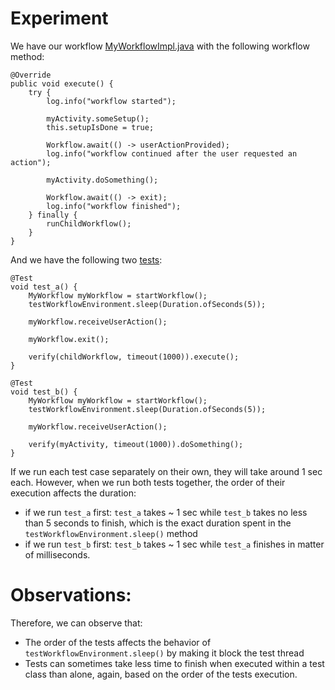 # Experiment
We have our workflow [MyWorkflowImpl.java](src/main/java/org/example/temporalsleepexploration/parent/MyWorkflowImpl.java) with the following workflow method:

    @Override
    public void execute() {
        try {
            log.info("workflow started");

            myActivity.someSetup();
            this.setupIsDone = true;

            Workflow.await(() -> userActionProvided);
            log.info("workflow continued after the user requested an action");

            myActivity.doSomething();

            Workflow.await(() -> exit);
            log.info("workflow finished");
        } finally {
            runChildWorkflow();
        }
    }

And we have the following two [tests](src/test/java/org/example/temporalsleepexploration/MyWorkflowImplIntegrationTest.java):

    @Test
    void test_a() {
        MyWorkflow myWorkflow = startWorkflow();
        testWorkflowEnvironment.sleep(Duration.ofSeconds(5));

        myWorkflow.receiveUserAction();

        myWorkflow.exit();

        verify(childWorkflow, timeout(1000)).execute();
    }

    @Test
    void test_b() {
        MyWorkflow myWorkflow = startWorkflow();
        testWorkflowEnvironment.sleep(Duration.ofSeconds(5));

        myWorkflow.receiveUserAction();

        verify(myActivity, timeout(1000)).doSomething();
    }

If we run each test case separately on their own, they will take around 1 sec each. However, when we run both tests together, the order of their execution affects the duration:

- if we run `test_a` first: `test_a` takes ~ 1 sec while `test_b` takes no less than 5 seconds to finish, which is the exact duration spent in the `testWorkflowEnvironment.sleep()` method
- if we run `test_b` first: `test_b` takes ~ 1 sec while `test_a` finishes in matter of milliseconds.

# Observations:
Therefore, we can observe that:

- The order of the tests affects the behavior of `testWorkflowEnvironment.sleep()` by making it block the test thread
- Tests can sometimes take less time to finish when executed within a test class than alone, again, based on the order of the tests execution.
